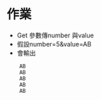 # 作業  
* Get 參數傳number 與value
* 假設number=5&value=AB
* 會輸出
``` 
    AB
    AB
    AB
    AB
    AB 
 ```
